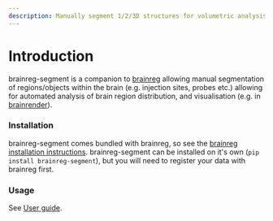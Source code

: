```yaml
---
description: Manually segment 1/2/3D structures for volumetric analysis
---
```


# Introduction

brainreg-segment is a companion to [brainreg](../brainreg/introduction.md) allowing manual segmentation of regions/objects within the brain \(e.g. injection sites, probes etc.\) allowing for automated analysis of brain region distribution, and visualisation \(e.g. in [brainrender](https://github.com/BrancoLab/brainrender)\).

### Installation

brainreg-segment comes bundled with brainreg, so see the [brainreg installation instructions](../brainreg/installation.md). brainreg-segment can be installed on it's own \(`pip install brainreg-segment`\), but you will need to register your data with brainreg first. 

### Usage

See [User guide](user-guide.md).

